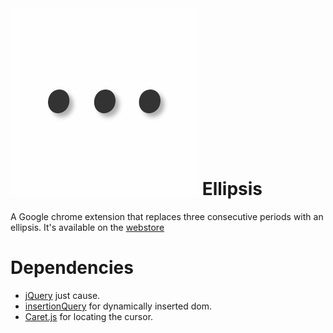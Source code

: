 ![Ellipsis logo](/img/icon.png)
Ellipsis
==============
A Google chrome extension that replaces three consecutive periods with an ellipsis.
It's available on the [webstore](https://chrome.google.com/webstore/detail/ellipsis/pgjlnpabcfhabjjhlmnicgfgbfkmcone)

Dependencies
============
* [jQuery](http://jquery.com) just cause.
* [insertionQuery](https://github.com/naugtur/insertionQuery) for dynamically inserted dom.
* [Caret.js](https://github.com/ichord/Caret.js) for locating the cursor.
